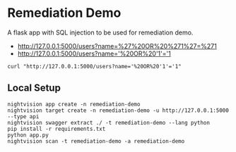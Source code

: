 # Remediation Demo

A flask app with SQL injection to be used for remediation demo.


- http://127.0.0.1:5000/users?name=%27%20OR%20%271%27=%271
- http://127.0.0.1:5000/users?name='%20OR%20'1'='1

```
curl "http://127.0.0.1:5000/users?name='%20OR%20'1'='1"
```

## Local Setup

```
nightvision app create -n remediation-demo
nightvision target create -n remediation-demo -u http://127.0.0.1:5000 --type api
nightvision swagger extract ./ -t remediation-demo --lang python 
pip install -r requirements.txt
python app.py
nightvision scan -t remediation-demo -a remediation-demo
 ```